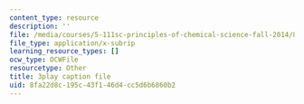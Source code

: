 ```yaml
---
content_type: resource
description: ''
file: /media/courses/5-111sc-principles-of-chemical-science-fall-2014/8fa22d8c195c43f146d4cc5d6b6860b2_VXeTfT8JL0Q.srt
file_type: application/x-subrip
learning_resource_types: []
ocw_type: OCWFile
resourcetype: Other
title: 3play caption file
uid: 8fa22d8c-195c-43f1-46d4-cc5d6b6860b2
---
```

